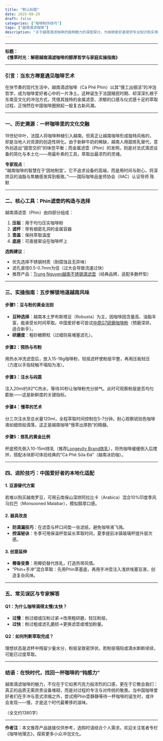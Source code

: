 ```yaml
---
title: "默认标题"
date: 2025-08-29
draft: false
categories: ["咖啡制作技巧"]
tags: ["越南滴滤咖啡"]
description: "关于越南滴滤咖啡的独特魅力的深度探讨，为咖啡爱好者提供专业知识和实用指南。"
---
```


---
**标题：**  
**《慢萃时光：解密越南滴滤咖啡的醇厚哲学与家庭实操指南》**  

---

### 引言：当东方禅意遇见咖啡艺术  
在快节奏的现代生活中，越南滴滤咖啡（Cà Phê Phin）以其“慢工出细活”的冲泡哲学，成为咖啡爱好者心中的一片净土。这种诞生于法国殖民时期、却深深扎根于东南亚文化的冲泡方式，凭借其独特的金属滤壶、浓郁的口感与仪式感十足的萃取过程，正悄然在中国咖啡圈掀起一股复古新风潮。  

---

### 一、历史溯源：一杯咖啡里的文化交融  
19世纪中叶，法国人将咖啡种植引入越南，但真正让越南咖啡形成独特风格的，却是当地人对资源的创造性转化。由于新鲜牛奶的稀缺，越南人用甜炼乳替代，意外创造出“甜苦交织”的味觉平衡；而金属滤壶（Phin）的发明，则是对法式滴滤设备的简化与本土化——用最朴素的工具，萃取出最浓烈的灵魂。  

**专家观点**：  
“越南咖啡的智慧在于‘因地制宜’。它不追求设备的高端，而是用时间与耐心，将深烘豆的油脂与焦糖感发挥到极致。”——国际咖啡品鉴师协会（IIAC）认证导师 陈默  

---

### 二、核心工具：Phin滤壶的构造与选择  
越南滴滤壶（Phin）由四部分组成：  
1. **压板**：用于均匀压实咖啡粉  
2. **滤杯**：带有细密孔洞的金属容器  
3. **壶盖**：保持萃取温度  
4. **底座**：可直接架设在咖啡杯上  

**选购建议**：  
- 优先选择不锈钢材质（耐腐蚀且无异味）  
- 滤孔直径0.5-0.7mm为佳（过大会导致流速过快）  
- 推荐产品：[Trung Nguyen越南不锈钢滴滤壶](https://www.amazon.com/s?k=Trung%20Nguyen%E8%B6%8A%E5%8D%97%E4%B8%8D%E9%94%88%E9%92%A2%E6%BB%B4%E6%BB%A4%E5%A3%B6&tag=coffeeprism-20)（经典品牌，适配多数杯型）  

---

### 三、实操指南：五步解锁地道越南风味  

#### 步骤1：豆与粉的黄金法则  
- **豆种选择**：越南本土罗布斯塔豆（Robusta）为主，因咖啡因含量高、油脂丰富，能承受长时间萃取。中国爱好者可尝试[中原G7研磨咖啡粉](https://www.amazon.com/s?k=%E4%B8%AD%E5%8E%9FG7%E7%A0%94%E7%A3%A8%E5%92%96%E5%95%A1%E7%B2%89&tag=coffeeprism-20)（预磨深烘，适合新手）。  
- **研磨度**：粗砂糖颗粒（过细则易堵塞滤孔）。  

#### 步骤2：预热与布粉  
用热水冲洗滤壶后，放入15-18g咖啡粉，轻摇滤杯使粉层平整，再用压板轻压（力度以手指轻触不塌陷为准）。  

#### 步骤3：注水与闷蒸  
注入20ml约92℃热水，等待30秒让咖啡粉充分排气。此时可观察粉层是否均匀膨胀——这是新鲜度的关键指标。  

#### 步骤4：慢萃的艺术  
分三次注水至总水量120ml，全程萃取时间控制在5-7分钟。耐心观察琥珀色咖啡液如细雨般滴落，这正是越南咖啡“慢萃出厚韵”的精髓。  

#### 步骤5：炼乳的黄金比例  
杯底预先倒入10-15ml炼乳（推荐[Longevity Brand炼乳](https://www.amazon.com/s?k=Longevity%20Brand%E7%82%BC%E4%B9%B3&tag=coffeeprism-20)），将热咖啡缓缓倒入后搅拌，搭配冰块即可体验经典的“Cà Phê Sữa Đá”（越南冰奶咖）。  

---

### 四、进阶技巧：中国爱好者的本地化适配  

#### 1. 豆源替代方案  
若难以购买越南罗豆，可用云南保山深烘阿拉比卡（Arabica）混合10%印度季风马拉巴（Monsooned Malabar），模拟醇厚口感。  

#### 2. 器具改良  
- **防滴漏技巧**：在滤壶与杯口间垫一张滤纸，避免咖啡液飞溅。  
- **控温秘诀**：冬季可用保温杯垫延长萃取时间，夏季提前冰镇玻璃杯提升层次感。  

#### 3. 创意延伸  
- **椰香变奏**：用椰奶替代炼乳，打造热带风情。  
- “Phin+手冲”混合萃取：先用Phin萃基底，再用手冲壶注入浅烘埃塞豆液，创造复杂风味。  

---

### 五、常见误区与专家解答  

#### Q1：为什么咖啡滴得太慢/太快？  
- **过慢**：粉过细或压粉过紧→改用粗研磨，轻压粉层。  
- **过快**：粉过粗或滤孔磨损→更换滤壶或增加粉量。  

#### Q2：如何判断萃取完成？  
理想状态是滤杯中残留少量水分，粉层呈致密饼状。若粉层塌陷或滴水断断续续，可能已过度萃取。  

---

### 结语：在快时代，找回一杯咖啡的“钝感力”  
越南滴滤咖啡的魅力，不仅在于它如黑巧克力般浓烈的口感，更在于它教会我们：真正的品质无需昂贵设备堆砌，而是对过程的专注与对传统的敬畏。当中国咖啡爱好者们在手冲与意式浓缩之外，尝试用Phin壶静静等待一杯咖啡的诞生时，或许会发现——慢，才是这个时代最奢侈的滋味。  

（全文约1380字）  

---  
**作者注**：本文推荐产品链接仅供参考，选购时请结合个人需求。欢迎关注笔者专栏《咖啡地理志》，探索更多小众冲泡文化。